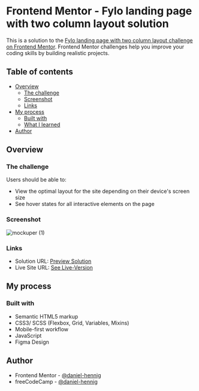 # Frontend Mentor - Fylo landing page with two column layout solution

This is a solution to the [Fylo landing page with two column layout challenge on Frontend Mentor](https://www.frontendmentor.io/challenges/fylo-landing-page-with-two-column-layout-5ca5ef041e82137ec91a50f5). Frontend Mentor challenges help you improve your coding skills by building realistic projects. 

## Table of contents

- [Overview](#overview)
  - [The challenge](#the-challenge)
  - [Screenshot](#screenshot)
  - [Links](#links)
- [My process](#my-process)
  - [Built with](#built-with)
  - [What I learned](#what-i-learned)
- [Author](#author)

## Overview

### The challenge

Users should be able to:

- View the optimal layout for the site depending on their device's screen size
- See hover states for all interactive elements on the page

### Screenshot

![mockuper (1)](https://user-images.githubusercontent.com/78707309/138612088-fc566168-2de5-41a8-8b55-f9f7616ac9a3.png)

### Links

- Solution URL: [Preview Solution](https://www.frontendmentor.io/solutions/html5-scss-level-up-clean-and-efficient-code-fQiDpbctm)
- Live Site URL: [See Live-Version](https://fylo-by-danielhennig.netlify.app)

## My process

### Built with

- Semantic HTML5 markup
- CSS3/ SCSS (Flexbox, Grid, Variables, Mixins)
- Mobile-first workflow
- JavaScript
- Figma Design

## Author

- Frontend Mentor - [@daniel-hennig](https://www.frontendmentor.io/profile/daniel-hennig)
- freeCodeCamp - [@daniel-hennig](https://www.freecodecamp.org/daniel-hennig)
